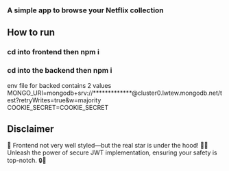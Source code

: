 ### A simple app to browse your Netflix collection
## How to run
### cd into frontend then npm i
### cd into the backend then npm i
env file for backed contains 2 values
MONGO_URI=mongodb+srv://*************@cluster0.lwtew.mongodb.net/test?retryWrites=true&w=majority <br>
COOKIE_SECRET=COOKIE_SECRET
## Disclaimer
🌟 Frontend not very well styled—but the real star is under the hood! 🚗✨ Unleash the power of secure JWT implementation, ensuring your safety is top-notch. 🔒💪 
